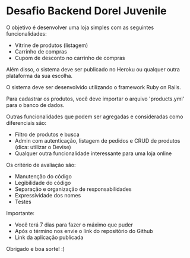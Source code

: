 # Desafio Backend Dorel Juvenile

O objetivo é desenvolver uma loja simples com as seguintes funcionalidades:

- Vitrine de produtos (listagem)
- Carrinho de compras
- Cupom de desconto no carrinho de compras

Além disso, o sistema deve ser publicado no Heroku ou qualquer outra plataforma da sua escolha.

O sistema deve ser desenvolvido utilizando o framework Ruby on Rails.

Para cadastrar os produtos, você deve importar o arquivo 'products.yml' para o banco de dados.

Outras funcionalidades que podem ser agregadas e consideradas como diferenciais são:

- Filtro de produtos e busca
- Admin com autenticação, listagem de pedidos e CRUD de produtos (dica: utilizar o Devise)
- Qualquer outra funcionalidade interessante para uma loja online

Os critério de avaliação são:

- Manutenção do código
- Legibilidade do código
- Separação e organização de responsabilidades
- Expressividade dos nomes
- Testes

Importante:

- Você terá 7 dias para fazer o máximo que puder
- Após o término nos envie o link do repositório do Github
- Link da aplicação publicada

Obrigado e boa sorte! :)
